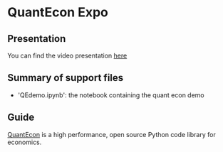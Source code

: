 # QuantEcon Expo

## Presentation
You can find the video presentation [here](https://www.youtube.com)

## Summary of support files
- 'QEdemo.ipynb': the notebook containing the quant econ demo

## Guide
[QuantEcon](https://quantecon.org/) is a high performance, open source Python code library for economics.
